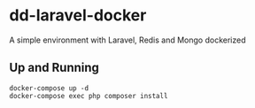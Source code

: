 # dd-laravel-docker
A simple environment with Laravel, Redis and Mongo dockerized

## Up and Running

```
docker-compose up -d
docker-compose exec php composer install
```
